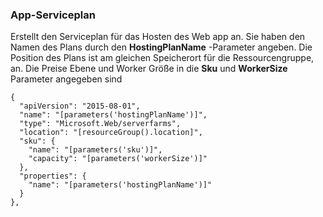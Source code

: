 ### <a name="app-service-plan"></a>App-Serviceplan

Erstellt den Serviceplan für das Hosten des Web app an. Sie haben den Namen des Plans durch den **HostingPlanName** -Parameter angeben. Die Position des Plans ist am gleichen Speicherort für die Ressourcengruppe, an. Die Preise Ebene und Worker Größe in die **Sku** und **WorkerSize** Parameter angegeben sind

    {
      "apiVersion": "2015-08-01",
      "name": "[parameters('hostingPlanName')]",
      "type": "Microsoft.Web/serverfarms",
      "location": "[resourceGroup().location]",
      "sku": {
        "name": "[parameters('sku')]",
        "capacity": "[parameters('workerSize')]"
      },
      "properties": {
        "name": "[parameters('hostingPlanName')]"
      }
    },

